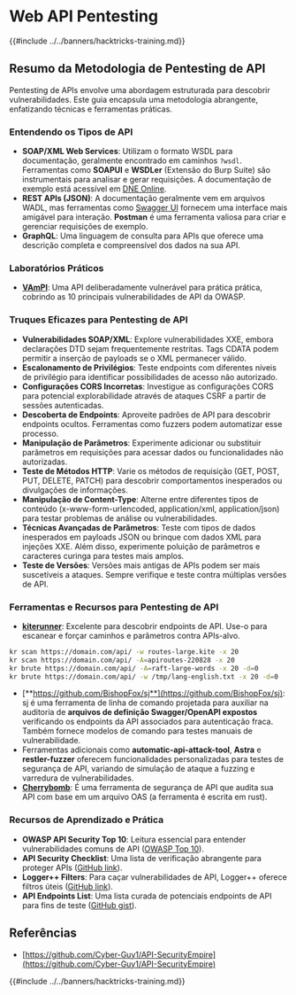 # Web API Pentesting

{{#include ../../banners/hacktricks-training.md}}

## Resumo da Metodologia de Pentesting de API

Pentesting de APIs envolve uma abordagem estruturada para descobrir vulnerabilidades. Este guia encapsula uma metodologia abrangente, enfatizando técnicas e ferramentas práticas.

### **Entendendo os Tipos de API**

- **SOAP/XML Web Services**: Utilizam o formato WSDL para documentação, geralmente encontrado em caminhos `?wsdl`. Ferramentas como **SOAPUI** e **WSDLer** (Extensão do Burp Suite) são instrumentais para analisar e gerar requisições. A documentação de exemplo está acessível em [DNE Online](http://www.dneonline.com/calculator.asmx).
- **REST APIs (JSON)**: A documentação geralmente vem em arquivos WADL, mas ferramentas como [Swagger UI](https://swagger.io/tools/swagger-ui/) fornecem uma interface mais amigável para interação. **Postman** é uma ferramenta valiosa para criar e gerenciar requisições de exemplo.
- **GraphQL**: Uma linguagem de consulta para APIs que oferece uma descrição completa e compreensível dos dados na sua API.

### **Laboratórios Práticos**

- [**VAmPI**](https://github.com/erev0s/VAmPI): Uma API deliberadamente vulnerável para prática prática, cobrindo as 10 principais vulnerabilidades de API da OWASP.

### **Truques Eficazes para Pentesting de API**

- **Vulnerabilidades SOAP/XML**: Explore vulnerabilidades XXE, embora declarações DTD sejam frequentemente restritas. Tags CDATA podem permitir a inserção de payloads se o XML permanecer válido.
- **Escalonamento de Privilégios**: Teste endpoints com diferentes níveis de privilégio para identificar possibilidades de acesso não autorizado.
- **Configurações CORS Incorretas**: Investigue as configurações CORS para potencial explorabilidade através de ataques CSRF a partir de sessões autenticadas.
- **Descoberta de Endpoints**: Aproveite padrões de API para descobrir endpoints ocultos. Ferramentas como fuzzers podem automatizar esse processo.
- **Manipulação de Parâmetros**: Experimente adicionar ou substituir parâmetros em requisições para acessar dados ou funcionalidades não autorizadas.
- **Teste de Métodos HTTP**: Varie os métodos de requisição (GET, POST, PUT, DELETE, PATCH) para descobrir comportamentos inesperados ou divulgações de informações.
- **Manipulação de Content-Type**: Alterne entre diferentes tipos de conteúdo (x-www-form-urlencoded, application/xml, application/json) para testar problemas de análise ou vulnerabilidades.
- **Técnicas Avançadas de Parâmetros**: Teste com tipos de dados inesperados em payloads JSON ou brinque com dados XML para injeções XXE. Além disso, experimente poluição de parâmetros e caracteres curinga para testes mais amplos.
- **Teste de Versões**: Versões mais antigas de APIs podem ser mais suscetíveis a ataques. Sempre verifique e teste contra múltiplas versões de API.

### **Ferramentas e Recursos para Pentesting de API**

- [**kiterunner**](https://github.com/assetnote/kiterunner): Excelente para descobrir endpoints de API. Use-o para escanear e forçar caminhos e parâmetros contra APIs-alvo.
```bash
kr scan https://domain.com/api/ -w routes-large.kite -x 20
kr scan https://domain.com/api/ -A=apiroutes-220828 -x 20
kr brute https://domain.com/api/ -A=raft-large-words -x 20 -d=0
kr brute https://domain.com/api/ -w /tmp/lang-english.txt -x 20 -d=0
```
- [**https://github.com/BishopFox/sj**](https://github.com/BishopFox/sj): sj é uma ferramenta de linha de comando projetada para auxiliar na auditoria de **arquivos de definição Swagger/OpenAPI expostos** verificando os endpoints da API associados para autenticação fraca. Também fornece modelos de comando para testes manuais de vulnerabilidade.
- Ferramentas adicionais como **automatic-api-attack-tool**, **Astra** e **restler-fuzzer** oferecem funcionalidades personalizadas para testes de segurança de API, variando de simulação de ataque a fuzzing e varredura de vulnerabilidades.
- [**Cherrybomb**](https://github.com/blst-security/cherrybomb): É uma ferramenta de segurança de API que audita sua API com base em um arquivo OAS (a ferramenta é escrita em rust).

### **Recursos de Aprendizado e Prática**

- **OWASP API Security Top 10**: Leitura essencial para entender vulnerabilidades comuns de API ([OWASP Top 10](https://github.com/OWASP/API-Security/blob/master/2019/en/dist/owasp-api-security-top-10.pdf)).
- **API Security Checklist**: Uma lista de verificação abrangente para proteger APIs ([GitHub link](https://github.com/shieldfy/API-Security-Checklist)).
- **Logger++ Filters**: Para caçar vulnerabilidades de API, Logger++ oferece filtros úteis ([GitHub link](https://github.com/bnematzadeh/LoggerPlusPlus-API-Filters)).
- **API Endpoints List**: Uma lista curada de potenciais endpoints de API para fins de teste ([GitHub gist](https://gist.github.com/yassineaboukir/8e12adefbd505ef704674ad6ad48743d)).

## Referências

- [https://github.com/Cyber-Guy1/API-SecurityEmpire](https://github.com/Cyber-Guy1/API-SecurityEmpire)

{{#include ../../banners/hacktricks-training.md}}

